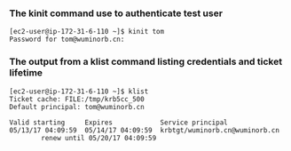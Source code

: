 ### The kinit command use to authenticate test user

```
[ec2-user@ip-172-31-6-110 ~]$ kinit tom
Password for tom@wuminorb.cn:
```
### The output from a klist command listing credentials and ticket lifetime

```
[ec2-user@ip-172-31-6-110 ~]$ klist
Ticket cache: FILE:/tmp/krb5cc_500
Default principal: tom@wuminorb.cn

Valid starting     Expires            Service principal
05/13/17 04:09:59  05/14/17 04:09:59  krbtgt/wuminorb.cn@wuminorb.cn
        renew until 05/20/17 04:09:59
```